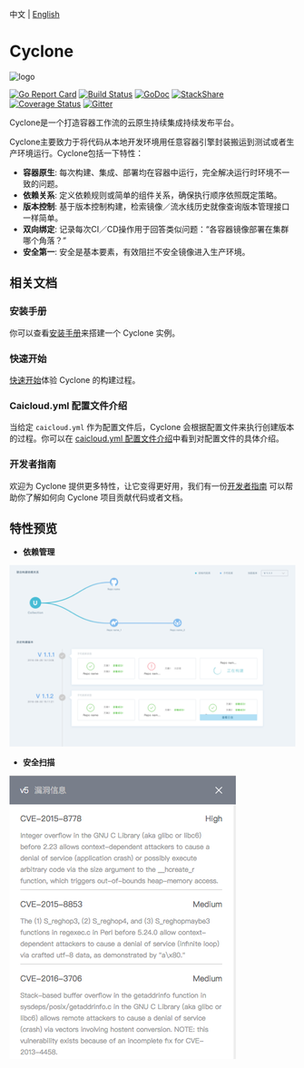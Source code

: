 中文 | [English](README.md)
# Cyclone
![logo](docs/logo.jpeg)

[![Go Report Card](https://goreportcard.com/badge/github.com/caicloud/cyclone)](https://goreportcard.com/report/github.com/caicloud/cyclone)
[![Build Status](https://travis-ci.org/caicloud/cyclone.svg?branch=master)](https://travis-ci.org/caicloud/cyclone)
[![GoDoc](https://godoc.org/github.com/caicloud/cyclone?status.svg)](https://godoc.org/github.com/caicloud/cyclone)
[![StackShare](https://img.shields.io/badge/tech-stack-0690fa.svg?style=flat)](https://stackshare.io/gaocegege/cyclone)
[![Coverage Status](https://coveralls.io/repos/github/caicloud/cyclone/badge.svg?branch=master)](https://coveralls.io/github/caicloud/cyclone?branch=master)
[![Gitter](https://badges.gitter.im/caicloud/cyclone.svg)](https://gitter.im/caicloud/cyclone?utm_source=badge&utm_medium=badge&utm_campaign=pr-badge)

Cyclone是一个打造容器工作流的云原生持续集成持续发布平台。

Cyclone主要致力于将代码从本地开发环境用任意容器引擎封装搬运到测试或者生产环境运行。Cyclone包括一下特性：

- **容器原生**: 每次构建、集成、部署均在容器中运行，完全解决运行时环境不一致的问题。
- **依赖关系**: 定义依赖规则或简单的组件关系，确保执行顺序依照既定策略。
- **版本控制**: 基于版本控制构建，检索镜像／流水线历史就像查询版本管理接口一样简单。
- **双向绑定**: 记录每次CI／CD操作用于回答类似问题：“各容器镜像部署在集群哪个角落？”
- **安全第一**: 安全是基本要素，有效阻拦不安全镜像进入生产环境。

## 相关文档

### 安装手册

你可以查看[安装手册](./docs/setup_zh-CN.md)来搭建一个 Cyclone 实例。

### 快速开始

[快速开始](./docs/quick-start_zh-CN.md)体验 Cyclone 的构建过程。

### Caicloud.yml 配置文件介绍

当给定 `caicloud.yml` 作为配置文件后，Cyclone 会根据配置文件来执行创建版本的过程。你可以在 [caicloud.yml 配置文件介绍](./docs/caicloud-yml-introduction_zh-CN.md)中看到对配置文件的具体介绍。

### 开发者指南

欢迎为 Cyclone 提供更多特性，让它变得更好用，我们有一份[开发者指南](./docs/developer-guide_zh-CN.md) 可以帮助你了解如何向 Cyclone 项目贡献代码或者文档。

## 特性预览

- **依赖管理**

![dependency](docs/dependency.png)

- **安全扫描**

![security](docs/security.png)
